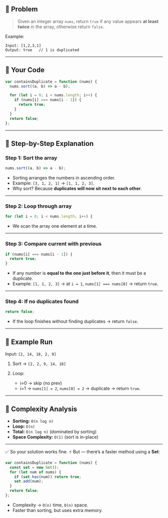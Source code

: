 ## 🔹 Problem

> Given an integer array `nums`, return `true` if any value appears **at least twice** in the array, otherwise return `false`.

Example:

```
Input: [1,2,3,1]
Output: true   // 1 is duplicated
```

---

## 🔹 Your Code

```js
var containsDuplicate = function (nums) {
  nums.sort((a, b) => a - b);

  for (let i = 0; i < nums.length; i++) {
    if (nums[i] === nums[i - 1]) {
      return true;
    }
  }
  return false;
};
```

---

## 🔹 Step-by-Step Explanation

### **Step 1: Sort the array**

```js
nums.sort((a, b) => a - b);
```

- Sorting arranges the numbers in ascending order.
- Example: `[3, 1, 2, 1]` → `[1, 1, 2, 3]`.
- Why sort? Because **duplicates will now sit next to each other**.

---

### **Step 2: Loop through array**

```js
for (let i = 0; i < nums.length; i++) {
```

- We scan the array one element at a time.

---

### **Step 3: Compare current with previous**

```js
if (nums[i] === nums[i - 1]) {
  return true;
}
```

- If any number is **equal to the one just before it**, then it must be a duplicate.
- Example: `[1, 1, 2, 3]` → at `i = 1`, `nums[1] === nums[0]` → return `true`.

---

### **Step 4: If no duplicates found**

```js
return false;
```

- If the loop finishes without finding duplicates → return `false`.

---

## 🔹 Example Run

Input: `[2, 14, 18, 2, 9]`

1. Sort → `[2, 2, 9, 14, 18]`
2. Loop:

   - i=0 → skip (no prev)
   - i=1 → `nums[1] = 2`, `nums[0] = 2` → duplicate → return `true`.

---

## 🔹 Complexity Analysis

- **Sorting:** `O(n log n)`
- **Loop:** `O(n)`
- **Total:** `O(n log n)` (dominated by sorting)
- **Space Complexity:** `O(1)` (sort is in-place)

---

✅ So your solution works fine.
⚡ But — there’s a faster method using a **Set**:

```js
var containsDuplicate = function (nums) {
  const set = new Set();
  for (let num of nums) {
    if (set.has(num)) return true;
    set.add(num);
  }
  return false;
};
```

- Complexity → `O(n)` time, `O(n)` space.
- Faster than sorting, but uses extra memory.

